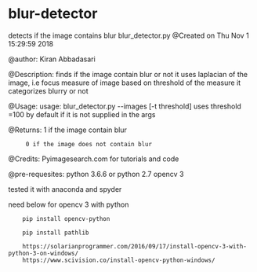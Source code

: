 # blur-detector
detects if the image contains blur
blur_detector.py
@Created on Thu Nov  1 15:29:59 2018

@author: Kiran Abbadasari

@Description: finds if the image contain blur or not
            it uses laplacian of the image, i.e focus measure of image
            based on threshold of the measure it categorizes blurry or not

@Usage: usage: blur_detector.py --images <valid image path> [-t threshold]
    uses threshold =100 by default if it is not supplied in the args

@Returns: 1 if the image contain blur

         0 if the image does not contain blur
         
@Credits: Pyimagesearch.com for tutorials and code

@pre-requesites: python 3.6.6 or python 2.7 opencv 3
 
 tested it with anaconda and spyder
       
  need below for opencv 3 with python
        
        pip install opencv-python
        
        pip install pathlib
        
        https://solarianprogrammer.com/2016/09/17/install-opencv-3-with-python-3-on-windows/
        https://www.scivision.co/install-opencv-python-windows/
